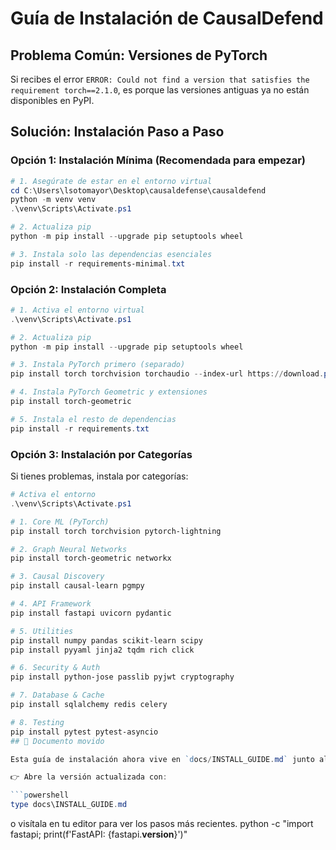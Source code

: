 # Guía de Instalación de CausalDefend

## Problema Común: Versiones de PyTorch

Si recibes el error `ERROR: Could not find a version that satisfies the requirement torch==2.1.0`, es porque las versiones antiguas ya no están disponibles en PyPI.

## Solución: Instalación Paso a Paso

### Opción 1: Instalación Mínima (Recomendada para empezar)

```powershell
# 1. Asegúrate de estar en el entorno virtual
cd C:\Users\lsotomayor\Desktop\causaldefense\causaldefend
python -m venv venv
.\venv\Scripts\Activate.ps1

# 2. Actualiza pip
python -m pip install --upgrade pip setuptools wheel

# 3. Instala solo las dependencias esenciales
pip install -r requirements-minimal.txt
```

### Opción 2: Instalación Completa

```powershell
# 1. Activa el entorno virtual
.\venv\Scripts\Activate.ps1

# 2. Actualiza pip
python -m pip install --upgrade pip setuptools wheel

# 3. Instala PyTorch primero (separado)
pip install torch torchvision torchaudio --index-url https://download.pytorch.org/whl/cu121

# 4. Instala PyTorch Geometric y extensiones
pip install torch-geometric

# 5. Instala el resto de dependencias
pip install -r requirements.txt
```

### Opción 3: Instalación por Categorías

Si tienes problemas, instala por categorías:

```powershell
# Activa el entorno
.\venv\Scripts\Activate.ps1

# 1. Core ML (PyTorch)
pip install torch torchvision pytorch-lightning

# 2. Graph Neural Networks
pip install torch-geometric networkx

# 3. Causal Discovery
pip install causal-learn pgmpy

# 4. API Framework
pip install fastapi uvicorn pydantic

# 5. Utilities
pip install numpy pandas scikit-learn scipy
pip install pyyaml jinja2 tqdm rich click

# 6. Security & Auth
pip install python-jose passlib pyjwt cryptography

# 7. Database & Cache
pip install sqlalchemy redis celery

# 8. Testing
pip install pytest pytest-asyncio
## 🚨 Documento movido

Esta guía de instalación ahora vive en `docs/INSTALL_GUIDE.md` junto al resto de la documentación.

👉 Abre la versión actualizada con:

```powershell
type docs\INSTALL_GUIDE.md
```

o visítala en tu editor para ver los pasos más recientes.
python -c "import fastapi; print(f'FastAPI: {fastapi.__version__}')"
